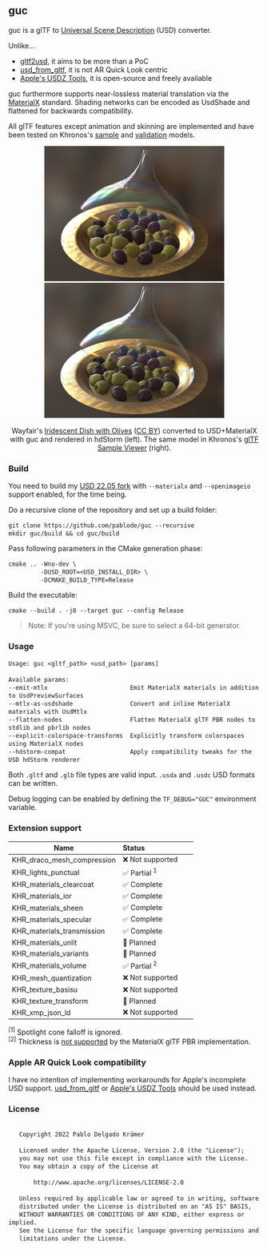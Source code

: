 ## guc

guc is a glTF to [Universal Scene Description](https://github.com/PixarAnimationStudios/USD) (USD) converter.

Unlike...
 - [gltf2usd](https://github.com/kcoley/gltf2usd), it aims to be more than a PoC
 - [usd_from_gltf](https://github.com/google/usd_from_gltf), it is not AR Quick Look centric
 - [Apple's USDZ Tools](https://developer.apple.com/augmented-reality/tools/), it is open-source and freely available

guc furthermore supports near-lossless material translation via the [MaterialX](https://github.com/AcademySoftwareFoundation/MaterialX) standard.
Shading networks can be encoded as UsdShade and flattened for backwards compatibility.

All glTF features except animation and skinning are implemented and have been tested on Khronos's [sample](https://github.com/KhronosGroup/glTF-Sample-Models) and [validation](https://github.com/KhronosGroup/glTF-Asset-Generator) models.

<p align="middle">
  <img width=360 src="preview_hdStorm.png" />
  <img width=360 src="preview_glTFSampleViewer.png" />
</p>
<p align="middle">
  Wayfair's <a href="https://github.com/KhronosGroup/glTF-Sample-Models/tree/master/2.0/IridescentDishWithOlives">Iridescent Dish with Olives</a> (<a href="https://creativecommons.org/licenses/by/4.0/">CC BY</a>) converted to USD+MaterialX with guc and rendered in hdStorm (left).
  The same model in Khronos's <a href="https://github.khronos.org/glTF-Sample-Viewer-Release/">glTF Sample Viewer</a> (right).
</p>

### Build

You need to build my <a href="https://github.com/pablode/USD/tree/mtlx-1.38.4-adsk-dev">USD 22.05 fork</a> with `--materialx` and `--openimageio` support enabled, for the time being.

Do a recursive clone of the repository and set up a build folder:
```
git clone https://github.com/pablode/guc --recursive
mkdir guc/build && cd guc/build
```

Pass following parameters in the CMake generation phase:
```
cmake .. -Wno-dev \
         -DUSD_ROOT=<USD_INSTALL_DIR> \
         -DCMAKE_BUILD_TYPE=Release
```

Build the executable:
```
cmake --build . -j8 --target guc --config Release
```

> Note: If you're using MSVC, be sure to select a 64-bit generator.

### Usage

```
Usage: guc <gltf_path> <usd_path> [params]

Available params:
--emit-mtlx                       Emit MaterialX materials in addition to UsdPreviewSurfaces
--mtlx-as-usdshade                Convert and inline MaterialX materials with UsdMtlx
--flatten-nodes                   Flatten MaterialX glTF PBR nodes to stdlib and pbrlib nodes
--explicit-colorspace-transforms  Explicitly transform colorspaces using MaterialX nodes
--hdstorm-compat                  Apply compatibility tweaks for the USD hdStorm renderer
```

Both `.gltf` and `.glb` file types are valid input. `.usda` and `.usdc` USD formats can be written.

Debug logging can be enabled by defining the `TF_DEBUG="GUC"` environment variable.

### Extension support

Name                                | Status&nbsp;&nbsp;&nbsp;&nbsp;&nbsp;&nbsp;&nbsp;&nbsp;&nbsp;&nbsp;&nbsp;&nbsp;&nbsp;&nbsp;&nbsp;&nbsp;&nbsp;&nbsp;&nbsp;&nbsp;&nbsp;&nbsp;&nbsp;&nbsp;
------------------------------------|----------
KHR_draco_mesh_compression          | ❌ Not supported
KHR_lights_punctual                 | ✅ Partial <sup>1</sup>
KHR_materials_clearcoat             | ✅ Complete
KHR_materials_ior                   | ✅ Complete
KHR_materials_sheen                 | ✅ Complete
KHR_materials_specular              | ✅ Complete
KHR_materials_transmission          | ✅ Complete
KHR_materials_unlit                 | 🚧 Planned
KHR_materials_variants              | 🚧 Planned
KHR_materials_volume                | ✅ Partial <sup>2</sup>
KHR_mesh_quantization               | ❌ Not supported
KHR_texture_basisu                  | ❌ Not supported
KHR_texture_transform               | 🚧 Planned
KHR_xmp_json_ld                     | ❌ Not supported

<sup>\[1\]</sup> Spotlight cone falloff is ignored.  
<sup>\[2\]</sup> Thickness is <a href="https://github.com/AcademySoftwareFoundation/MaterialX/pull/861">not supported</a> by the MaterialX glTF PBR implementation.

### Apple AR Quick Look compatibility

I have no intention of implementing workarounds for Apple's incomplete USD support. [usd_from_gltf](https://github.com/google/usd_from_gltf) or [Apple's USDZ Tools](https://developer.apple.com/augmented-reality/tools/) should be used instead.

### License

```

   Copyright 2022 Pablo Delgado Krämer

   Licensed under the Apache License, Version 2.0 (the "License");
   you may not use this file except in compliance with the License.
   You may obtain a copy of the License at

       http://www.apache.org/licenses/LICENSE-2.0

   Unless required by applicable law or agreed to in writing, software
   distributed under the License is distributed on an "AS IS" BASIS,
   WITHOUT WARRANTIES OR CONDITIONS OF ANY KIND, either express or implied.
   See the License for the specific language governing permissions and
   limitations under the License.

```
